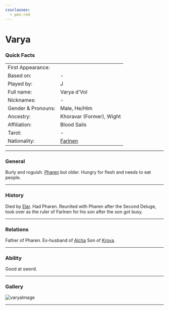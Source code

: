 ```yaml
---
cssclasses:
  - pen-red
---
```

# Varya
### Quick Facts

|                    |                                                |
| ------------------ | ---------------------------------------------- |
| First Appearance:  |                                                |
| Based on:          | -                                              |
| Played by:         | J                                              |
| Full name:         | Varya d'Vol                                    |
| Nicknames:         | -                                              |
| Gender & Pronouns: | Male, He/Him                                   |
| Ancestry:          | Khoravar (Former), Wight                       |
| Affiliation:       | Blood Sails                                    |
| Tarot:             | -                                              |
| Nationality:       | [Farlnen](../../-Locations--Planes/Farlnen.md) |
***
### General
Burly and roguish. [Pharen](../-Player/Pharen.md) but older. Hungry for flesh and needs to eat people.

***
### History
Died by [Elar](../Elar.md). Had Pharen. Reunited with Pharen after the Second Deluge, took over as the ruler of Farlnen for his son after the son got busy.

***
### Relations
Father of Pharen.
Ex-husband of [Alcha](Alcha.md)
Son of [Krova](Krova.md).

***
### Ability
Good at sword.

***
### Gallery

![varyaImage](../../../../../../99%20-%20META/attachments/varyaImage.png)

***
